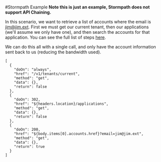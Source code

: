 #Stormpath Example
**Note this is just an example, Stormpath does not support API Chaining.**

In this scenario, we want to retrieve a list of accounts where the email is jim@jim.ext.  First we must get our current tenant, then our applications (we'll assume we only have one), and then search the accounts for that application.  You can see the full list of steps [here](http://docs.stormpath.com/rest/quickstart/).

We can do this all with a single call, and only have the account information sent back to us (reducing the bandwidth used).

```
[
  {
    "doOn": "always",
    "href": "/v1/tenants/current",
    "method": "get",
    "data": {},
    "return": false
  },
  {
    "doOn": 302,
    "href": "${headers.location}/applications",
    "method": "get",
    "data": {},
    "return": false
  },
  {
    "doOn": 200,
    "href": "${body.items[0].accounts.href}?email=jim@jim.ext",
    "method": "get",
    "data": {},
    "return": true
  }
]
```
